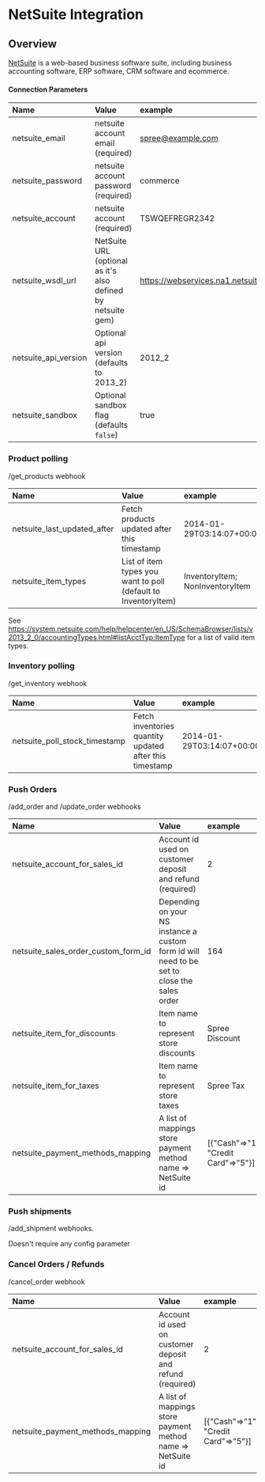 # NetSuite Integration

## Overview

[NetSuite](http://www.netsuite.com) is a web-based business software suite,
including business accounting software, ERP software, CRM software and ecommerce.

#### Connection Parameters

| Name | Value | example |
| :----| :-----| :------ |
| netsuite_email | netsuite account email (required) | spree@example.com |
| netsuite_password | netsuite account password (required) | commerce |
| netsuite_account | netsuite account (required) | TSWQEFREGR2342 |
| netsuite_wsdl_url | NetSuite URL (optional as it's also defined by netsuite gem) | https://webservices.na1.netsuite.com/wsdl/v2013_2_0/netsuite.wsdl |
| netsuite_api_version | Optional api version (defaults to 2013_2) | 2012_2 |
| netsuite_sandbox | Optional sandbox flag (defaults `false`) | true |

### Product polling

/get_products webhook

| Name | Value | example |
| :----| :-----| :------ |
| netsuite_last_updated_after | Fetch products updated after this timestamp | 2014-01-29T03:14:07+00:00 |
| netsuite_item_types | List of item types you want to poll (default to InventoryItem) | InventoryItem; NonInventoryItem |

See https://system.netsuite.com/help/helpcenter/en_US/SchemaBrowser/lists/v2013_2_0/accountingTypes.html#listAcctTyp:ItemType
for a list of valid item types.

### Inventory polling

/get_inventory webhook

| Name | Value | example |
| :----| :-----| :------ |
| netsuite_poll_stock_timestamp | Fetch inventories quantity updated after this timestamp | 2014-01-29T03:14:07+00:00 |

### Push Orders

/add_order and /update_order webhooks

| Name | Value | example |
| :----| :-----| :------ |
| netsuite_account_for_sales_id | Account id used on customer deposit and refund (required) | 2 |
| netsuite_sales_order_custom_form_id | Depending on your NS instance a custom form id will need to be set to close the sales order | 164 |
| netsuite_item_for_discounts | Item name to represent store discounts | Spree Discount |
| netsuite_item_for_taxes | Item name to represent store taxes | Spree Tax |
| netsuite_payment_methods_mapping | A list of mappings store payment method name => NetSuite id | [{"Cash"=>"1", "Credit Card"=>"5"}] |

### Push shipments

/add_shipment webhooks.

Doesn't require any config parameter

### Cancel Orders / Refunds

/cancel_order webhook

| Name | Value | example |
| :----| :-----| :------ |
| netsuite_account_for_sales_id | Account id used on customer deposit and refund (required) | 2 |
| netsuite_payment_methods_mapping | A list of mappings store payment method name => NetSuite id | [{"Cash"=>"1", "Credit Card"=>"5"}] |
